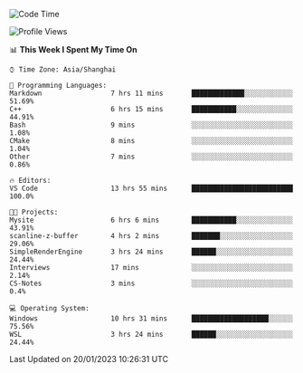 <!--START_SECTION:waka-->
![Code Time](http://img.shields.io/badge/Code%20Time-598%20hrs%2019%20mins-blue)

![Profile Views](http://img.shields.io/badge/Profile%20Views-1-blue)

📊 **This Week I Spent My Time On** 

```text
⌚︎ Time Zone: Asia/Shanghai

💬 Programming Languages: 
Markdown                 7 hrs 11 mins       █████████████░░░░░░░░░░░░   51.69% 
C++                      6 hrs 15 mins       ███████████░░░░░░░░░░░░░░   44.91% 
Bash                     9 mins              ░░░░░░░░░░░░░░░░░░░░░░░░░   1.08% 
CMake                    8 mins              ░░░░░░░░░░░░░░░░░░░░░░░░░   1.04% 
Other                    7 mins              ░░░░░░░░░░░░░░░░░░░░░░░░░   0.86%

🔥 Editors: 
VS Code                  13 hrs 55 mins      █████████████████████████   100.0%

🐱‍💻 Projects: 
Mysite                   6 hrs 6 mins        ███████████░░░░░░░░░░░░░░   43.91% 
scanline-z-buffer        4 hrs 2 mins        ███████░░░░░░░░░░░░░░░░░░   29.06% 
SimpleRenderEngine       3 hrs 24 mins       ██████░░░░░░░░░░░░░░░░░░░   24.44% 
Interviews               17 mins             ░░░░░░░░░░░░░░░░░░░░░░░░░   2.14% 
CS-Notes                 3 mins              ░░░░░░░░░░░░░░░░░░░░░░░░░   0.4%

💻 Operating System: 
Windows                  10 hrs 31 mins      ███████████████████░░░░░░   75.56% 
WSL                      3 hrs 24 mins       ██████░░░░░░░░░░░░░░░░░░░   24.44%

```


 Last Updated on 20/01/2023 10:26:31 UTC
<!--END_SECTION:waka-->